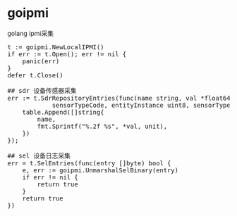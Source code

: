 # goipmi
golang ipmi采集

<pre>
t := goipmi.NewLocalIPMI()
if err := t.Open(); err != nil {
    panic(err)
}
defer t.Close()

## sdr 设备传感器采集
err := t.SdrRepositoryEntries(func(name string, val *float64, unitCode uint8, unit string,
			sensorTypeCode, entityInstance uint8, sensorType string, err error) {
    table.Append([]string{
        name,
        fmt.Sprintf("%.2f %s", *val, unit),
    })
});
    
## sel 设备日志采集
err = t.SelEntries(func(entry []byte) bool {
    e, err := goipmi.UnmarshalSelBinary(entry)
    if err != nil {
        return true
    }
    return true
})

</pre>